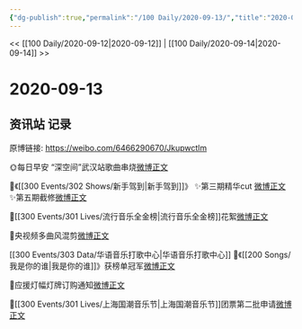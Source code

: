 ```yaml
---
{"dg-publish":true,"permalink":"/100 Daily/2020-09-13/","title":"2020-09-13","created":"2023-04-07T13:51:59.234+08:00","updated":"2023-04-07T13:54:09.515+08:00"}
---
```



<< [[100 Daily/2020-09-12\|2020-09-12]] | [[100 Daily/2020-09-14\|2020-09-14]] >>

# 2020-09-13

## 资讯站 记录

原博链接: https://weibo.com/6466290670/Jkupwctlm

🌞每日早安
“深空间”武汉站歌曲串烧[微博正文](https://m.weibo.cn/6466290670/4548611670807429)

🎵《[[300 Events/302 Shows/新手驾到\|新手驾到]]》
✨第三期精华cut [微博正文](https://m.weibo.cn/6466290670/4548767137136666)
✨第五期截修[微博正文](https://m.weibo.cn/6466290670/4548830248835608)

🎵[[300 Events/301 Lives/流行音乐全金榜\|流行音乐全金榜]]花絮[微博正文](https://m.weibo.cn/6466290670/4548636341712410)

🎵央视频多曲风混剪[微博正文](https://m.weibo.cn/6466290670/4548817963977783)

[[300 Events/303 Data/华语音乐打歌中心\|华语音乐打歌中心]]
🎵《[[200 Songs/我是你的谁\|我是你的谁]]》获榜单冠军[微博正文](https://m.weibo.cn/6466290670/4548653249990739)

🎵应援灯幅灯牌订购通知[微博正文](https://m.weibo.cn/6466290670/4548701132166213)

🎵[[300 Events/301 Lives/上海国潮音乐节\|上海国潮音乐节]]团票第二批申请[微博正文](https://m.weibo.cn/6466290670/4548788905065158)
